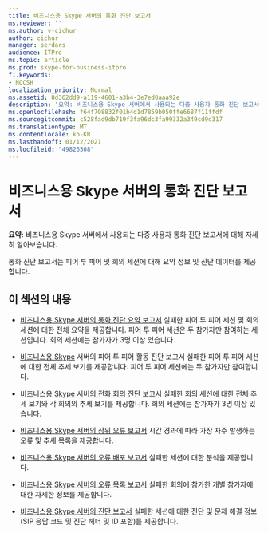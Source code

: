 ```yaml
---
title: 비즈니스용 Skype 서버의 통화 진단 보고서
ms.reviewer: ''
ms.author: v-cichur
author: cichur
manager: serdars
audience: ITPro
ms.topic: article
ms.prod: skype-for-business-itpro
f1.keywords:
- NOCSH
localization_priority: Normal
ms.assetid: 8d362dd9-a119-4601-a3b4-3e7ed0aaa92e
description: '요약: 비즈니스용 Skype 서버에서 사용되는 다중 사용자 통화 진단 보고서에 대해 자세히 알아보습니다.'
ms.openlocfilehash: f64f708832f01b4d1d7859b050ffe6687f11ffdf
ms.sourcegitcommit: c528fad9db719f3fa96dc3fa99332a349cd9d317
ms.translationtype: MT
ms.contentlocale: ko-KR
ms.lasthandoff: 01/12/2021
ms.locfileid: "49826508"
---
```

# <a name="call-diagnostic-reports-in-skype-for-business-server"></a>비즈니스용 Skype 서버의 통화 진단 보고서
 
**요약:** 비즈니스용 Skype 서버에서 사용되는 다중 사용자 통화 진단 보고서에 대해 자세히 알아보습니다.
  
통화 진단 보고서는 피어 투 피어 및 회의 세션에 대해 요약 정보 및 진단 데이터를 제공합니다.
  
## <a name="in-this-section"></a>이 섹션의 내용

- [비즈니스용 Skype 서버의 통화 진단 요약 보고서](summary-report.md) 실패한 피어 투 피어 세션 및 회의 세션에 대한 전체 요약을 제공합니다. 피어 투 피어 세션은 두 참가자만 참여하는 세션입니다. 회의 세션에는 참가자가 3명 이상 있습니다.
    
- [비즈니스용 Skype](peer-to-peer-activity-diagnostic-report.md) 서버의 피어 투 피어 활동 진단 보고서 실패한 피어 투 피어 세션에 대한 전체 추세 보기를 제공합니다. 피어 투 피어 세션에는 두 참가자만 참여합니다.
    
- [비즈니스용 Skype 서버의 전화 회의 진단 보고서](conference-diagnostic-report.md) 실패한 회의 세션에 대한 전체 추세 보기와 각 회의의 추세 보기를 제공합니다. 회의 세션에는 참가자가 3명 이상 있습니다.
    
- [비즈니스용 Skype 서버의 상위 오류 보고서](top-failures-report.md) 시간 경과에 따라 가장 자주 발생하는 오류 및 추세 목록을 제공합니다.
    
- [비즈니스용 Skype 서버의 오류 배포 보고서](failure-distribution-report.md) 실패한 세션에 대한 분석을 제공합니다.
    
- [비즈니스용 Skype 서버의 오류 목록 보고서](failure-list-report.md) 실패한 회의에 참가한 개별 참가자에 대한 자세한 정보를 제공합니다.
    
- [비즈니스용 Skype 서버의 진단 보고서](diagnostic-report.md) 실패한 세션에 대한 진단 및 문제 해결 정보(SIP 응답 코드 및 진단 헤더 및 ID 포함)를 제공합니다.
    

